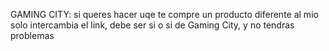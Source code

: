 GAMING CITY: si queres hacer uqe te compre un producto diferente al mio solo intercambia el link, debe ser si o si de Gaming City, y no tendras problemas 
